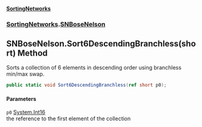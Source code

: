 #### [SortingNetworks](index.md 'index')
### [SortingNetworks](SortingNetworks.md 'SortingNetworks').[SNBoseNelson](SortingNetworks_SNBoseNelson.md 'SortingNetworks.SNBoseNelson')
## SNBoseNelson.Sort6DescendingBranchless(short) Method
Sorts a collection of 6 elements in descending order using branchless min/max swap.  
```csharp
public static void Sort6DescendingBranchless(ref short p0);
```
#### Parameters
<a name='SortingNetworks_SNBoseNelson_Sort6DescendingBranchless(short)_p0'></a>
`p0` [System.Int16](https://docs.microsoft.com/en-us/dotnet/api/System.Int16 'System.Int16')  
the reference to the first element of the collection
  
